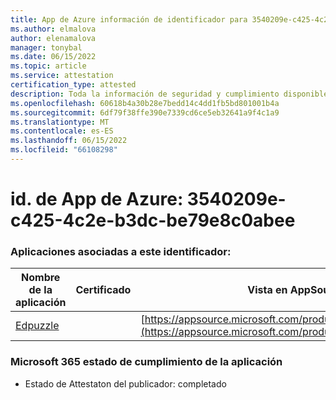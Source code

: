 ```yaml
---
title: App de Azure información de identificador para 3540209e-c425-4c2e-b3dc-be79e8c0abee
ms.author: elmalova
author: elenamalova
manager: tonybal
ms.date: 06/15/2022
ms.topic: article
ms.service: attestation
certification_type: attested
description: Toda la información de seguridad y cumplimiento disponible para 3540209e-c425-4c2e-b3dc-be79e8c0abee.
ms.openlocfilehash: 60618b4a30b28e7bedd14c4dd1fb5bd801001b4a
ms.sourcegitcommit: 6df79f38ffe390e7339cd6ce5eb32641a9f4c1a9
ms.translationtype: MT
ms.contentlocale: es-ES
ms.lasthandoff: 06/15/2022
ms.locfileid: "66108298"
---
```

# <a name="azure-app-id-3540209e-c425-4c2e-b3dc-be79e8c0abee"></a>id. de App de Azure: 3540209e-c425-4c2e-b3dc-be79e8c0abee


### <a name="apps-associated-with-this-id"></a>Aplicaciones asociadas a este identificador:
| **Nombre de la aplicación** | **Certificado** | **Vista en AppSource** |
|--------------|---------------|-----------------------|
| [Edpuzzle](../forward/WA200003736.md) |  | [https://appsource.microsoft.com/product/office/WA200003736](https://appsource.microsoft.com/product/office/WA200003736) |

### <a name="microsoft-365-app-compliance-status"></a>Microsoft 365 estado de cumplimiento de la aplicación
- Estado de Attestaton del publicador: completado

